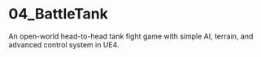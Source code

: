 # 04_BattleTank
An open-world head-to-head tank fight game with simple AI, terrain, and advanced control system in UE4.
